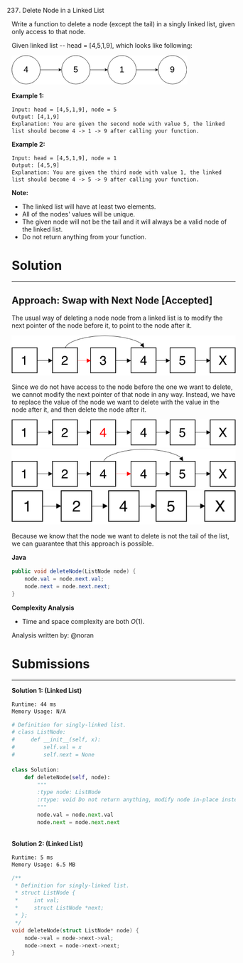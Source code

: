 237. Delete Node in a Linked List

Write a function to delete a node (except the tail) in a singly linked list, given only access to that node.

Given linked list -- head = [4,5,1,9], which looks like following:

![237_example.png](img/237_example.png)
 

**Example 1:**
```
Input: head = [4,5,1,9], node = 5
Output: [4,1,9]
Explanation: You are given the second node with value 5, the linked list should become 4 -> 1 -> 9 after calling your function.
```

**Example 2:**
```
Input: head = [4,5,1,9], node = 1
Output: [4,5,9]
Explanation: You are given the third node with value 1, the linked list should become 4 -> 5 -> 9 after calling your function.
```

**Note:**

* The linked list will have at least two elements.
* All of the nodes' values will be unique.
* The given node will not be the tail and it will always be a valid node of the linked list.
* Do not return anything from your function.

# Solution
---
## Approach: Swap with Next Node [Accepted]
The usual way of deleting a node node from a linked list is to modify the next pointer of the node before it, to point to the node after it.

![237_LinkedList.png](img/237_LinkedList.png)

Since we do not have access to the node before the one we want to delete, we cannot modify the next pointer of that node in any way. Instead, we have to replace the value of the node we want to delete with the value in the node after it, and then delete the node after it.

![237_LinkedList2.png](img/237_LinkedList2.png)
![237_LinkedList3.png](img/237_LinkedList3.png)
![237_LinkedList4.png](img/237_LinkedList4.png)

Because we know that the node we want to delete is not the tail of the list, we can guarantee that this approach is possible.

**Java**
```java
public void deleteNode(ListNode node) {
    node.val = node.next.val;
    node.next = node.next.next;
}
```

**Complexity Analysis**

* Time and space complexity are both $O(1)$.

Analysis written by: @noran

# Submissions
---
**Solution 1: (Linked List)**
```
Runtime: 44 ms
Memory Usage: N/A
```
```python
# Definition for singly-linked list.
# class ListNode:
#     def __init__(self, x):
#         self.val = x
#         self.next = None

class Solution:
    def deleteNode(self, node):
        """
        :type node: ListNode
        :rtype: void Do not return anything, modify node in-place instead.
        """
        node.val = node.next.val
        node.next = node.next.next
        
```

**Solution 2: (Linked List)**
```
Runtime: 5 ms
Memory Usage: 6.5 MB
```
```c
/**
 * Definition for singly-linked list.
 * struct ListNode {
 *     int val;
 *     struct ListNode *next;
 * };
 */
void deleteNode(struct ListNode* node) {
    node->val = node->next->val;
    node->next = node->next->next;
}
```

